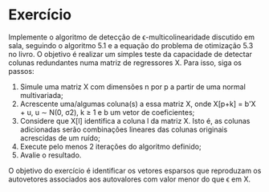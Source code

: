 # Exercício

Implemente o algoritmo de detecção de ϵ-multicolinearidade discutido em sala, seguindo o algoritmo 5.1 e a equação do problema de otimização 5.3 no livro. O objetivo é realizar um simples teste da capacidade de detectar colunas redundantes numa matriz de regressores X. Para isso, siga os passos:

1. Simule uma matriz X com dimensões n por p a partir de uma normal multivariada;
2. Acrescente uma/algumas coluna(s) a essa matriz X, onde X[p+k] = b'X + u, u ∼ N(0, σ2), k ≥ 1 e b um vetor de coeficientes;
3. Considere que X[l] identifica a coluna l da matriz X. Isto é, as colunas adicionadas serão combinações lineares das colunas originais acrescidas de um ruído;
4. Execute pelo menos 2 iterações do algoritmo definido;
5. Avalie o resultado.

O objetivo do exercício é identificar os vetores esparsos que reproduzam os autovetores associados aos autovalores com valor menor do que ϵ em X.
